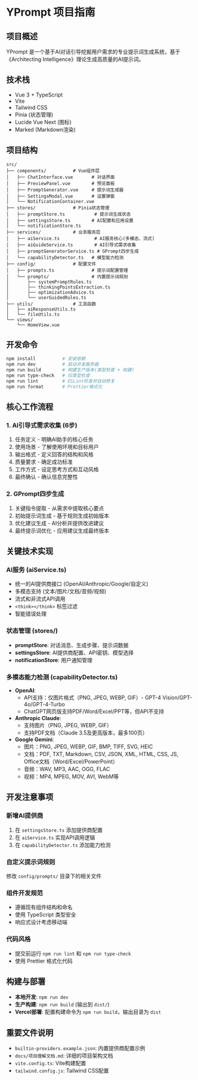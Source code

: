 # YPrompt 项目指南

## 项目概述
YPrompt 是一个基于AI对话引导挖掘用户需求的专业提示词生成系统，基于《Architecting Intelligence》理论生成高质量的AI提示词。

## 技术栈
- Vue 3 + TypeScript
- Vite
- Tailwind CSS
- Pinia (状态管理)
- Lucide Vue Next (图标)
- Marked (Markdown渲染)

## 项目结构
```
src/
├── components/          # Vue组件层
│   ├── ChatInterface.vue       # 对话界面
│   ├── PreviewPanel.vue        # 预览面板
│   ├── PromptGenerator.vue     # 提示词生成器
│   ├── SettingsModal.vue       # 设置弹窗
│   └── NotificationContainer.vue
├── stores/              # Pinia状态管理
│   ├── promptStore.ts           # 提示词生成状态
│   ├── settingsStore.ts        # AI配置和应用设置
│   └── notificationStore.ts
├── services/            # 业务服务层
│   ├── aiService.ts             # AI服务核心(多模态、流式)
│   ├── aiGuideService.ts        # AI引导式需求收集
│   ├── promptGeneratorService.ts # GPrompt四步生成
│   └── capabilityDetector.ts   # 模型能力检测
├── config/              # 配置文件
│   ├── prompts.ts              # 提示词配置管理
│   └── prompts/                # 内置提示词规则
│       ├── systemPromptRules.ts
│       ├── thinkingPointsExtraction.ts
│       ├── optimizationAdvice.ts
│       └── userGuidedRules.ts
├── utils/               # 工具函数
│   ├── aiResponseUtils.ts
│   └── fileUtils.ts
└── views/
    └── HomeView.vue
```

## 开发命令
```bash
npm install          # 安装依赖
npm run dev          # 启动开发服务器
npm run build        # 构建生产版本(类型检查 + 构建)
npm run type-check   # 仅类型检查
npm run lint         # ESLint检查并自动修复
npm run format       # Prettier格式化
```

## 核心工作流程

### 1. AI引导式需求收集 (6步)
1. 任务定义 - 明确AI助手的核心任务
2. 使用场景 - 了解使用环境和目标用户
3. 输出格式 - 定义回答的结构和风格
4. 质量要求 - 确定成功标准
5. 工作方式 - 设定思考方式和互动风格
6. 最终确认 - 确认信息完整性

### 2. GPrompt四步生成
1. 关键指令提取 - 从需求中提取核心要点
2. 初始提示词生成 - 基于规则生成初始版本
3. 优化建议生成 - AI分析并提供改进建议
4. 最终提示词优化 - 应用建议生成最终版本

## 关键技术实现

### AI服务 (aiService.ts)
- 统一的AI提供商接口 (OpenAI/Anthropic/Google/自定义)
- 多模态支持 (文本/图片/文档/音频/视频)
- 流式和非流式API调用
- `<think></think>` 标签过滤
- 智能错误处理

### 状态管理 (stores/)
- **promptStore**: 对话消息、生成步骤、提示词数据
- **settingsStore**: AI提供商配置、API密钥、模型选择
- **notificationStore**: 用户通知管理

### 多模态能力检测 (capabilityDetector.ts)
- **OpenAI**: 
  - API支持：仅图片格式（PNG, JPEG, WEBP, GIF）- GPT-4 Vision/GPT-4o/GPT-4-Turbo
  - ChatGPT网页版支持PDF/Word/Excel/PPT等，但API不支持
- **Anthropic Claude**: 
  - 支持图片（PNG, JPEG, WEBP, GIF）
  - 支持PDF文档（Claude 3.5及更高版本，最多100页）
- **Google Gemini**: 
  - 图片：PNG, JPEG, WEBP, GIF, BMP, TIFF, SVG, HEIC
  - 文档：PDF, TXT, Markdown, CSV, JSON, XML, HTML, CSS, JS, Office文档（Word/Excel/PowerPoint）
  - 音频：WAV, MP3, AAC, OGG, FLAC
  - 视频：MP4, MPEG, MOV, AVI, WebM等

## 开发注意事项

### 新增AI提供商
1. 在 `settingsStore.ts` 添加提供商配置
2. 在 `aiService.ts` 实现API调用逻辑
3. 在 `capabilityDetector.ts` 添加能力检测

### 自定义提示词规则
修改 `config/prompts/` 目录下的相关文件

### 组件开发规范
- 遵循现有组件结构和命名
- 使用 TypeScript 类型安全
- 响应式设计考虑移动端

### 代码风格
- 提交前运行 `npm run lint` 和 `npm run type-check`
- 使用 Prettier 格式化代码

## 构建与部署
- **本地开发**: `npm run dev`
- **生产构建**: `npm run build` (输出到 `dist/`)
- **Vercel部署**: 配置构建命令为 `npm run build`，输出目录为 `dist`

## 重要文件说明
- `builtin-providers.example.json`: 内置提供商配置示例
- `docs/项目理解文档.md`: 详细的项目架构文档
- `vite.config.ts`: Vite构建配置
- `tailwind.config.js`: Tailwind CSS配置
